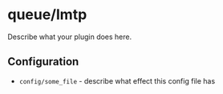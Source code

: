 queue/lmtp
========

Describe what your plugin does here.

Configuration
-------------

* `config/some_file` - describe what effect this config file has
